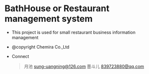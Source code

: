 # BathHouse or Restaurant management system



* This project is used for small restaurant business information management


* @copyright Chemira Co.,Ltd


* Connect

  >  月池  sung-uangning@126.com 
  墨斗儿 839723880@qq.com
